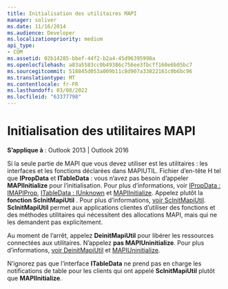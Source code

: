 ```yaml
---
title: Initialisation des utilitaires MAPI
manager: soliver
ms.date: 11/16/2014
ms.audience: Developer
ms.localizationpriority: medium
api_type:
- COM
ms.assetid: 02b14285-bbef-44f2-b2a4-45d96395998a
ms.openlocfilehash: a83a5583cc0b49386c756ee3fbcff160e6b05bc7
ms.sourcegitcommit: 518845d053a009b11c8d907a33822161c0b6bc96
ms.translationtype: MT
ms.contentlocale: fr-FR
ms.lasthandoff: 03/08/2022
ms.locfileid: "63377798"
---
```

# <a name="initializing-the-mapi-utilities"></a>Initialisation des utilitaires MAPI

  
  
**S’applique à** : Outlook 2013 | Outlook 2016 
  
Si la seule partie de MAPI que vous devez utiliser est les utilitaires : les interfaces et les fonctions déclarées dans MAPIUTIL. Fichier d’en-tête H tel que **IPropData** et **ITableData** : vous n’avez pas besoin d’appeler **MAPIInitialize** pour l’initialisation. Pour plus d’informations, voir [IPropData : IMAPIProp](ipropdataimapiprop.md), [ITableData : IUnknown](itabledataiunknown.md) et [MAPIInitialize](mapiinitialize.md). Appelez plutôt la **fonction ScInitMapiUtil** . Pour plus d’informations, [voir ScInitMapiUtil](scinitmapiutil.md). **ScInitMapiUtil** permet aux applications clientes d’utiliser des fonctions et des méthodes utilitaires qui nécessitent des allocations MAPI, mais qui ne les demandent pas explicitement. 
  
Au moment de l’arrêt, appelez **DeinitMapiUtil** pour libérer les ressources connectées aux utilitaires. N’appelez **pas MAPIUninitialize**. Pour plus d’informations, [voir DeinitMapiUtil](deinitmapiutil.md) et [MAPIUninitialize](mapiuninitialize.md).
  
N’ignorez pas que l’interface **ITableData** ne prend pas en charge les notifications de table pour les clients qui ont appelé **ScInitMapiUtil** plutôt que **MAPIInitialize**. 
  


